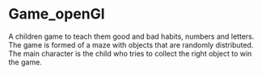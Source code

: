 # Game_openGl
A children game to teach them good and bad habits, numbers and letters. The game is formed of a maze with objects that are randomly distributed. The main character is the child who tries to collect the right object to win the game.
